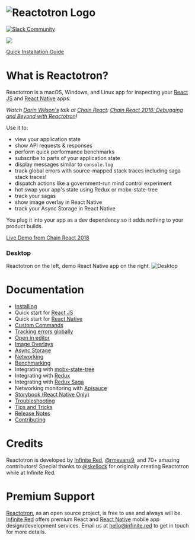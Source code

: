 # ![Reactotron Logo](./docs/images/readme/Reactotron-128.png)

[![Slack Community](https://infiniteredcommunity.herokuapp.com/badge.svg)](https://infiniteredcommunity.herokuapp.com/)

<a href="https://reactnative.cc" target="_blank"><img src="https://img.shields.io/badge/React%20Native%20Newsletter-Featured-blueviolet"></a>

[Quick Installation Guide](./docs/installing.md)

# What is Reactotron?

Reactotron is a macOS, Windows, and Linux app for inspecting your [React JS](https://facebook.github.io/react/) and [React Native](https://facebook.github.io/react-native/) apps.

_Watch [Darin Wilson's](https://github.com/darinwilson) talk at [Chain React](https://infinite.red/ChainReactConf): [Chain React 2018: Debugging and Beyond with Reactotron](https://www.youtube.com/watch?v=UiPo9A9k7xc)!_

Use it to:

- view your application state
- show API requests & responses
- perform quick performance benchmarks
- subscribe to parts of your application state
- display messages similar to `console.log`
- track global errors with source-mapped stack traces including saga stack traces!
- dispatch actions like a government-run mind control experiment
- hot swap your app's state using Redux or mobx-state-tree
- track your sagas
- show image overlay in React Native
- track your Async Storage in React Native

You plug it into your app as a dev dependency so it adds nothing to your product builds.

[Live Demo from Chain React 2018](https://www.youtube.com/watch?v=UiPo9A9k7xc)

### Desktop

Reactotron on the left, demo React Native app on the right.
![Desktop](./docs/images/readme/reactotron-demo-app.gif)

# Documentation

- [Installing](./docs/installing.md)
- Quick start for [React JS](./docs/quick-start-react-js.md)
- Quick start for [React Native](./docs/quick-start-react-native.md)
- [Custom Commands](./docs/custom-commands.md)
- [Tracking errors globally](./docs/plugin-track-global-errors.md)
- [Open in editor](./docs/plugin-open-in-editor.md)
- [Image Overlays](./docs/plugin-overlay.md)
- [Async Storage](./docs/plugin-async-storage.md)
- [Networking](./docs/plugin-networking.md)
- [Benchmarking](./docs/plugin-benchmark.md)
- Integrating with [mobx-state-tree](./docs/plugin-mst.md)
- Integrating with [Redux](./docs/plugin-redux.md)
- Integrating with [Redux Saga](./docs/plugin-redux-saga.md)
- Networking monitoring with [Apisauce](./docs/plugin-apisauce.md)
- [Storybook (React Native Only)](./docs/plugin-storybook.md)
- [Troubleshooting](./docs/troubleshooting.md)
- [Tips and Tricks](./docs/tips.md)
- [Release Notes](https://github.com/reactotron/reactotron/releases)
- [Contributing](./docs/contributing.md)

# Credits

Reactotron is developed by [Infinite Red](https://infinite.red), [@rmevans9](https://github.com/rmevans9), and 70+ amazing contributors! Special thanks to [@skellock](https://github.com/skellock) for originally creating Reactotron while at Infinite Red.

# Premium Support

[Reactotron](https://infinite.red/reactotron), as an open source project, is free to use and always will be. [Infinite Red](https://infinite.red/) offers premium React and [React Native](https://infinite.red/react-native) mobile app design/development services. Email us at [hello@infinite.red](mailto:hello@infinite.red) to get in touch for more details.
